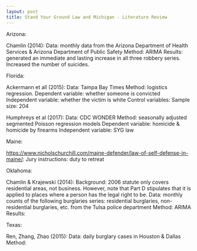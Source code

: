 ```yaml
---
layout: post
title: Stand Your Ground Law and Michigan - Literature Review
---
```


Arizona:

Chamlin (2014):
Data: monthly data from the Arizona Department of Health Services & Arizona Department of Public Safety
Method: ARIMA
Results: generated an immediate and lasting increase in all three robbery series. Increased the number of suicides.


Florida:

Ackermann et all (2015): 
Data: Tampa Bay Times
Method: logistics regression. 
  Dependent variable: whether someone is convicted
  Independent variable: whether the victim is white
  Control variables: 
  Sample size: 204

Humphreys et al (2017):
Data: CDC WONDER
Method: seasonally adjusted segmented Poisson regression models
  Dependent variable: homicide & homicide by firearms
  Independent variable: SYG law


Maine:

https://www.nicholschurchill.com/maine-defender/law-of-self-defense-in-maine/:
Jury instructions: duty to retreat


Oklahoma:

Chamlin & Krajewski (2014):
Background: 2006 statute only covers residential areas, not business. However, note that Part D stipulates that it is applied to places where a person has the legal right to be.
Data: monthly counts of the following burglaries series: residential burglaries, non-residential burglaries, etc. from the Tulsa police department
Method: ARIMA
Results: 


Texas:

Ren, Zhang, Zhao (2015):
Data: daily burglary cases in Houston & Dallas
Method: 

